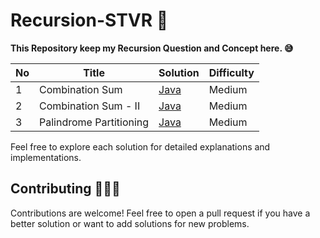 # Recursion-STVR 🚀
 **This Repository keep my Recursion Question and Concept here. 😅**

| No   | Title                                    | Solution                                                      | Difficulty |
| --- | ---------------------------------------- | ------------------------------------------------------------- | ---------- |
| 1   | Combination Sum             | [Java](https://github.com/debapriyo007/Recursion-STVR/blob/main/0039-combination-sum/0039-combination-sum.java)                          | Medium       |  
| 2   | Combination Sum - II             | [Java](https://github.com/debapriyo007/Recursion-STVR/blob/main/0040-combination-sum-ii/0040-combination-sum-ii.java)                          | Medium       | 
| 3   | Palindrome Partitioning            | [Java](https://github.com/debapriyo007/Recursion-STVR/blob/main/0131-palindrome-partitioning/0131-palindrome-partitioning.java)                          | Medium       | 


Feel free to explore each solution for detailed explanations and implementations.

## Contributing 🧑🏽‍💻

Contributions are welcome! Feel free to open a pull request if you have a better solution or want to add solutions for new problems.


